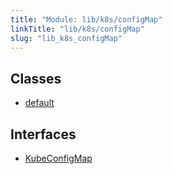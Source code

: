 ```yaml
---
title: "Module: lib/k8s/configMap"
linkTitle: "lib/k8s/configMap"
slug: "lib_k8s_configMap"
---
```


## Classes

- [default](../classes/lib_k8s_configMap.default.md)

## Interfaces

- [KubeConfigMap](../interfaces/lib_k8s_configMap.KubeConfigMap.md)
